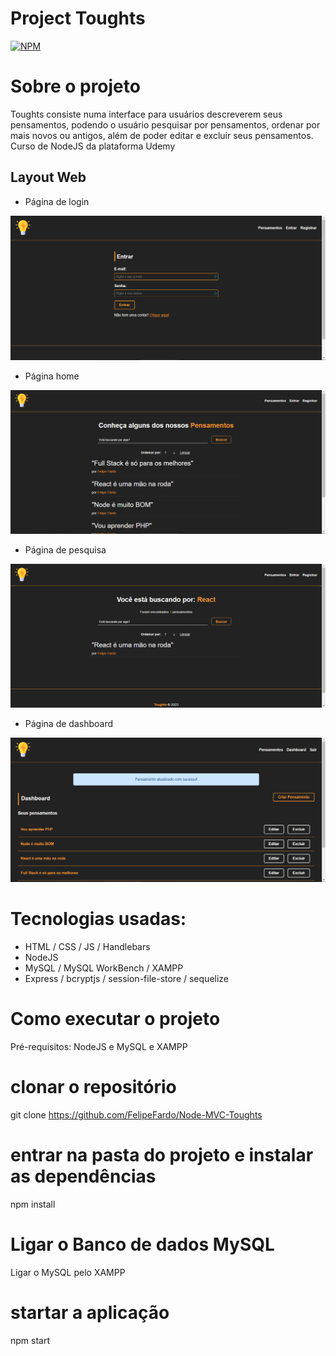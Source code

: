 # Project Toughts

[![NPM](https://img.shields.io/npm/l/react)](https://github.com/FelipeFardo/Node-MVC-Toughts/blob/main/LICENSE)

# Sobre o projeto

Toughts consiste numa interface para usuários descreverem seus pensamentos, podendo o usuário pesquisar por pensamentos, ordenar por mais novos ou antigos, além de poder editar e excluir seus pensamentos.<br/>
Curso de NodeJS da plataforma Udemy

## Layout Web

- Página de login

![Web Login](https://github.com/FelipeFardo/Assets/blob/main/Node-MVC-Toughts/Screenshot_1.png)

- Página home

![Web Home](https://github.com/FelipeFardo/Assets/blob/main/Node-MVC-Toughts/Screenshot_2.png)

- Página de pesquisa

![Web Search](https://github.com/FelipeFardo/Assets/blob/main/Node-MVC-Toughts/Screenshot_3.png)

- Página de dashboard

![Web dashboard](https://github.com/FelipeFardo/Assets/blob/main/Node-MVC-Toughts/Screenshot_4.png)

# Tecnologias usadas:

- HTML / CSS / JS / Handlebars
- NodeJS
- MySQL / MySQL WorkBench / XAMPP
- Express / bcryptjs / session-file-store / sequelize

# Como executar o projeto

Pré-requisitos: NodeJS e MySQL e XAMPP

# clonar o repositório

git clone https://github.com/FelipeFardo/Node-MVC-Toughts

# entrar na pasta do projeto e instalar as dependências

npm install

# Ligar o Banco de dados MySQL

Ligar o MySQL pelo XAMPP

# startar a aplicação

npm start
